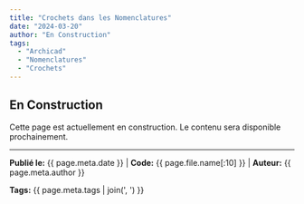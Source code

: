 ```yaml
---
title: "Crochets dans les Nomenclatures"
date: "2024-03-20"
author: "En Construction"
tags:
  - "Archicad"
  - "Nomenclatures"
  - "Crochets"
---
```


## En Construction

Cette page est actuellement en construction. Le contenu sera disponible prochainement.

---
**Publié le:** {{ page.meta.date }} | **Code:** {{ page.file.name[:10] }}  | **Auteur:** {{ page.meta.author }}

**Tags:** {{ page.meta.tags | join(', ') }} 